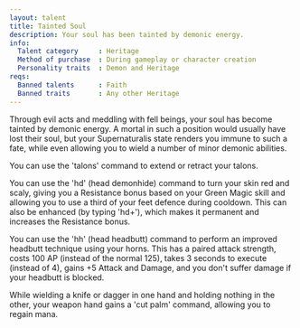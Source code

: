 ```yaml
---
layout: talent
title: Tainted Soul
description: Your soul has been tainted by demonic energy.
info:
  Talent category     : Heritage
  Method of purchase  : During gameplay or character creation
  Personality traits  : Demon and Heritage
reqs:
  Banned talents      : Faith
  Banned traits       : Any other Heritage
---
```


Through evil acts and meddling with fell beings, your soul has become tainted by demonic energy. A mortal in such a position would usually have lost their soul, but your Supernaturalis state renders you immune to such a fate, while even allowing you to wield a number of minor demonic abilities.

You can use the 'talons' command to extend or retract your talons.

You can use the 'hd' (head demonhide) command to turn your skin red and scaly, giving you a Resistance bonus based on your Green Magic skill and allowing you to use a third of your feet defence during cooldown. This can also be enhanced (by typing 'hd+'), which makes it permanent and increases the Resistance bonus.

You can use the 'hh' (head headbutt) command to perform an improved headbutt technique using your horns. This has a paired attack strength, costs 100 AP (instead of the normal 125), takes 3 seconds to execute (instead of 4), gains +5 Attack and Damage, and you don't suffer damage if your headbutt is blocked.

While wielding a knife or dagger in one hand and holding nothing in the other, your weapon hand gains a 'cut palm' command, allowing you to regain mana.